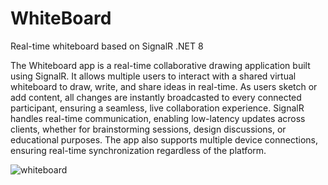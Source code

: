# WhiteBoard
Real-time whiteboard based on SignalR .NET 8

The Whiteboard app is a real-time collaborative drawing application built using SignalR. It allows multiple users to interact with a shared virtual whiteboard to draw, write, and share ideas in real-time. As users sketch or add content, all changes are instantly broadcasted to every connected participant, ensuring a seamless, live collaboration experience. SignalR handles real-time communication, enabling low-latency updates across clients, whether for brainstorming sessions, design discussions, or educational purposes. The app also supports multiple device connections, ensuring real-time synchronization regardless of the platform.

![whiteboard](https://github.com/user-attachments/assets/adb29772-f489-461e-815d-373dcaac3c80)
